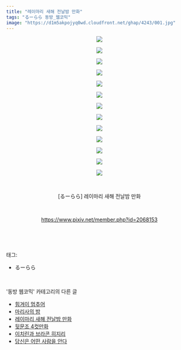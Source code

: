 ```yaml
---
title: "레이마리 새해 전날밤 만화"
tags: "るーらら 동방_웹코믹"
image: "https://d1m5akpojyq0wd.cloudfront.net/ghap/4243/001.jpg"
---
```

<div class="article">
<p style="text-align: center; clear: none; float: none;"><img src="{{ site.imgserver6 }}/ghap/4243/001.jpg"/></p>
<p style="text-align: center; clear: none; float: none;"><img src="{{ site.imgserver6 }}/ghap/4243/002.jpg"/></p>
<p style="text-align: center; clear: none; float: none;"><img src="{{ site.imgserver6 }}/ghap/4243/003.jpg"/></p>
<p style="text-align: center; clear: none; float: none;"><img src="{{ site.imgserver6 }}/ghap/4243/004.jpg"/></p>
<p style="text-align: center; clear: none; float: none;"><img src="{{ site.imgserver6 }}/ghap/4243/005.jpg"/></p>
<p style="text-align: center; clear: none; float: none;"><img src="{{ site.imgserver6 }}/ghap/4243/006.jpg"/></p>
<p style="text-align: center; clear: none; float: none;"><img src="{{ site.imgserver6 }}/ghap/4243/007.jpg"/></p>
<p style="text-align: center; clear: none; float: none;"><img src="{{ site.imgserver6 }}/ghap/4243/008.jpg"/></p>
<p style="text-align: center; clear: none; float: none;"><img src="{{ site.imgserver6 }}/ghap/4243/009.jpg"/></p>
<p style="text-align: center; clear: none; float: none;"><img src="{{ site.imgserver6 }}/ghap/4243/010.jpg"/></p>
<p style="text-align: center; clear: none; float: none;"><img src="{{ site.imgserver6 }}/ghap/4243/011.jpg"/></p>
<p style="text-align: center; clear: none; float: none;"><img src="{{ site.imgserver6 }}/ghap/4243/012.jpg"/></p>
<p style="text-align: center; clear: none; float: none;"><img src="{{ site.imgserver6 }}/ghap/4243/013.jpg"/></p>
<p style="text-align: center; clear: none; float: none;"><br/></p>
<p style="text-align: center; clear: none; float: none;">[るーらら] 레이마리 새해 전날밤 만화</p>
<p style="text-align: center; clear: none; float: none;"><br/></p>
<p style="text-align: center; clear: none; float: none;"><a class="tx-link" href="https://www.pixiv.net/member.php?id=2068153" target="_blank">https://www.pixiv.net/member.php?id=2068153</a></p>
<p><br/></p>
</div><br/>
<div class="tagTrail">
<p>태그: </p>
<ul>
<li>るーらら</li>
</ul>
</div><br/>
<div class="another">
<p>'동방 웹코믹' 카테고리의 다른 글</p>
<ul>
<li><a href="/ghap_4245">힘겨이 멈추어</a></li>
<li><a href="/ghap_4244">마리사의 밤</a></li>
<li><a href="/ghap_4243">레이마리 새해 전날밤 만화</a></li>
<li><a href="/ghap_4242">뒷문조 4컷만화</a></li>
<li><a href="/ghap_4241">이치린과 브라콘 히지리</a></li>
<li><a href="/ghap_4240">당신은 어떤 사람을 안다</a></li>
</ul>
</div><br/>
<div class="cb_module cb_fluid">
<div class="cb_wrt cb_profile">
</div><!-- commentList close -->
</div><br/>
